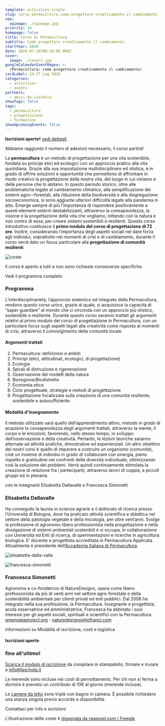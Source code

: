 ```yaml
---
template: activities-single
slug: corso-permacultura-come-progettare-creativamente-il-cambiamento
seo:
  ogimage: ./ogimage.jpg
priority: 14
homepage: false
title: Corso di Permacultura
subtitle: Come progettare creativamente il cambiamento
startYear: 2020
date: 2020-07-24T00:18:00.000Z
cover:
  image: ./cover2.jpg
googleCalendarEventRegex: >-
  /Permacultura: come progettare creativamente il cambiamento/
cardLabel: 24-27 Lug 2020
categories:
  - activities
  - events
partners:
  - amici-de-laschola
showTags: false
tags:
  - permacultura
  - progettazione
  - formazione
showUpcomingEvents: false
---
```


<Row top={6} bottom={3} alignItems="center">
<Col md={8}>
<EntryInfo variant="upcoming" label="Quando" value="dal 24 al 27 luglio 2020"/>
<EntryInfo variant="duration" label="inizio" value="alle 18:00 di venerdì"/>
<EntryInfo variant="duration" label="fine" value="lunedì dopo pranzo"/>
<EntryInfo variant="target" value="chiunque"/>
<EntryInfo variant="price" value="[vedi dettagli](#costi)"/>
<EntryInfo variant="teacher" value="[Elisabetta Dallavalle](#elisabetta-dallavalle) e [Francesca Simonetti](#francesca-simonetti)"/>
<EntryInfo variant="participants" value="tra i 12 e i 20"/>
</Col>
<Col md={4}>
<Alert bottom={3} color="green">

**Iscrizioni aperte!** [vedi dettagli](#iscrizione)

</Alert>
<Footnote>

Abbiamo raggiunto il numero di adesioni necessario, il corso partirà!

</Footnote>
</Col>
</Row>

<Row top={6} bottom={3} alignItems="center">
<Col md={6} initial>

La **permacultura** è un metodo di progettazione per una vita sostenibile, fondata su principi etici ed ecologici con un approccio pratico alla vita quotidiana. Grazie alla sua impostazione multidisciplinare ed olistica, è in grado di offrire soluzioni e opportunità che permettono di affrontare in modo creativo la progettazione della nostra vita, del luogo in cui viviamo e delle persone che lo abitano.
In questo periodo storico, oltre alle problematiche legate al cambiamento climatico, alla semplificazione dei sistemi agro—forestali, alla riduzione della biodiversità e alla disgregazione socioeconomica, si sono aggiunte ulteriori difficoltà legate alla pandemia in atto.
Emerge sempre di più l’importanza di rispondere positivamente a questi elementi esterni destabilizzanti, attraverso la consapevolezza, la visione e la progettazione della vita che vogliamo, lottando con la natura e non contro di essa, per creare sistemi sostenibili e resilienti.
Questo corso introduttivo costituisce il **primo modulo del corso di progettazione di 72 ore**. Inoltre, considerando l’importanza degli aspetti sociali nel dare forza agli individui, soprattutto nei momenti di crisi e di cambiamento, durante il corso verrà dato un focus particolare alla **progettazione di comunità resilienti**.

</Col>
<Col md={6}>

![coste](./title--highres--wthbg.jpg)

<Footnote>
Il corso è aperto a tutti e non sono richieste conoscenze specifiche.
</Footnote>

<ButtonLink anchor="programma">Vedi il programma completo</ButtonLink>

</Col>
</Row>

<Row>
<Col columned>

### Programma

L’interdisciplinarietà, l’approccio sistemico ed integrato della Permacultura, rendono questo corso unico, grazie al quale, si acquisisce la capacità di “saper guardare” al mondo che ci circonda con un approccio più olistico, sostenibile e resiliente.
Durante questo corso saranno trattati gli argomenti relativi al primo modulo del corso di progettazione in Permacultura, con un particolare focus sugli aspetti legati alla creatività come risposta ai momenti di crisi, attraverso il coinvolgimento della comunità locale.

#### Argomenti trattati

1. Permacultura: definizioni e ambiti
2. Principi (etici, attitudinali, ecologici, di progettazione)
3. Ecologia
4. Spirali di distruzione e rigenerazione
5. Osservazione dei modelli della natura
6. Bioregione/Biodistretto
7. Economia etica
8. Ciclo progettuale, strategie e metodi di progettazione
9. Progettazione focalizzata sulla creazione di una comunità resiliente, sostenibile e autosufficiente.

#### Modalità d'insegnamento

Il metodo utilizzato sarà quello dell’apprendimento attivo, metodo in grado di acquisire la consapevolezza degli argomenti trattati, attraverso la mente, il corpo e le emozioni, favorendo, nello stesso tempo, lo sviluppo  dell’osservazione e della creatività. Pertanto, le lezioni teoriche saranno alternate ad attività pratiche, dimostrative ed esperienziali.
Un altro obiettivo dei nostri corsi è quello di imparare a costruire un organismo (comunità), cioè un insieme di individui in grado di collaborare con sinergia, pieno rispetto e gratitudine nei confronti della diversità individuale, ottimizzando così la soluzione dei problemi. Verrà quindi continuamente stimolata la creazione di relazione fra i partecipanti, attraverso lavori di coppia, a piccoli gruppi ed in plenaria.

</Col>
</Row>

<SectionTitle>con le insegnanti</SectionTitle>
<SectionSubtitle>Elisabetta Dallavalle e Francesca Simonetti</SectionSubtitle>

<Row top={6} bottom={3} alignItems="center">
<Col xm={9} sm={8} md={7}>

### Elisabetta Dallavalle

Ha conseguito la laurea in scienze agrarie e il dottorato di ricerca presso l’Università di Bologna, dove ha praticato attività scientifica e didattica nel settore della patologia vegetale e della micologia, per oltre vent’anni. Svolge la professione di agronomo libero professionista nella progettazione e nella divulgazione di sistemi ambientali sostenibili e si occupa, in collaborazione con Università ed Enti di ricerca, di sperimentazioni e ricerche in agricoltura biologica. E’ docente e progettista accreditata in Permacultura Applicata. Attualmente è presidente dell’[Accademia Italiana di Permacultura](https://www.permacultura.it/).

</Col>
<Col xm={3} sm={4} md={5}>
<ImgRounded>

![elisabetta-dalla-valle](./elisabetta-dalla-valle--squared-mono.jpg)

</ImgRounded>
</Col>
</Row>

<Row top={6} bottom={3} alignItems="center">

<Col xm={3} sm={4} md={5} orderxs={2}>
<ImgRounded>

![francesca-simonetti](./francesca-simonetti--squared-mono.jpg)

</ImgRounded>
</Col>
<Col xm={9} sm={8} md={7}>

### Francesca Simonetti

Agronoma e co-fondatrice di NatureDesigns, opera come libero professionista da più di venti anni nel settore agro-forestale e della sostenibilità ambientale per clienti privati ed enti pubblici. Dal 2008 ha integrato nella sua professione, la Permacultura. Insegnante e progettista, acuta osservatrice ed amministratrice, Francesca ha abbinato i suoi interessi per gli aspetti sociali, spirituali e scientifici con la Permacultura. [greengaiaproject.org](http://greengaiaproject.org) - [naturedesignsjohnfranci.com](https://naturedesignsjohnfranci.com)

</Col>
</Row>

<SectionTitle>informazioni su </SectionTitle>
<SectionSubtitle>Modalità di iscrizione, costi e logistica</SectionSubtitle>

<Row top={6} bottom={3} alignItems="center">

<Col id="iscrizione" md={5}>

#### Iscrizioni aperte

### fino all'ultimo!

<Alert top={3} color="lightblue">

[Scarica il modulo di iscrizione](/documents/modulo-iscrizione-corso-permacultura-2020.pdf) da compilare in stampatello, firmare e inviare a [info@laschola.it](mailto:info@laschola.it)

</Alert>
</Col>
<Col id="costi" md={7}>
<EntryInfo variant="teacher" label="Corso" value="130 €"/>
<EntryInfo variant="location" label="Pernottamento" value="20 € a notte"/>
<EntryInfo variant="participants" label="Vitto" value="colazione 5€, pranzo 10€, cena 10€"/>
<Footnote>

Le merende sono incluse nei costi di pernottamento.
Per chi non si ferma a dormire è previsto un contributo di 10€ al giorno (merende incluse).

</Footnote>
<Footnote top={3}>

Le [camere da letto](/spazi/camere) sono triple con bagno in camera. È possibile richiedere una stanza singola previo accordo e disponibilità.  

</Footnote>
</Col>
</Row>

<ButtonLink anchor="contattaci">Contattaci per info e iscrizioni</ButtonLink>

<ContactForm id="contattaci" emailable="info@laschola.it?subject=Corso di Permacultura" phoneable subtitle="Contattaci" title="per iscrizioni o per richiedere maggiori informazioni" message="Ciao, vi scrivo riguardo al corso 'Permacultura: progettare creativamente il cambiamento'..."></ContactForm>

<QuoteAuthor top={6}>

L'illustrazione delle coste è [disegnata da rawpixel.com / Freepik](http://www.freepik.com)

</QuoteAuthor>